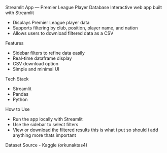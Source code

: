 Streamlit App — Premier League Player Database
Interactive web app built with Streamlit

- Displays Premier League player data
- Supports filtering by club, position, player name, and nation
- Allows users to download filtered data as a CSV

Features
- Sidebar filters to refine data easily
- Real-time dataframe display
- CSV download option
- Simple and minimal UI

Tech Stack
- Streamlit
- Pandas
- Python

How to Use
- Run the app locally with Streamlit
- Use the sidebar to select filters
- View or download the filtered results this is what i put so should i add anything more thats important

Dataset Source - Kaggle (orkunaktas4)
